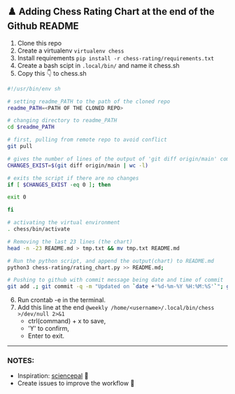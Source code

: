 ## ♟️ Adding Chess Rating Chart at the end of the Github README

1. Clone this repo
2. Create a virtualenv `virtualenv chess`
3. Install requirements `pip install -r chess-rating/requirements.txt`
4. Create a bash scipt in ```.local/bin/``` and name it chess.sh 
5. Copy this 👇 to chess.sh 

```bash
#!/usr/bin/env sh

# setting readme_PATH to the path of the cloned repo
readme_PATH=<PATH OF THE CLONED REPO> 

# changing directory to readme_PATH
cd $readme_PATH 

# first, pulling from remote repo to avoid conflict 
git pull 

# gives the number of lines of the output of 'git diff origin/main' command
CHANGES_EXIST=$(git diff origin/main | wc -l) 

# exits the script if there are no changes
if [ $CHANGES_EXIST -eq 0 ]; then 

exit 0

fi

# activating the virtual environment
. chess/bin/activate 

# Removing the last 23 lines (the chart)
head -n -23 README.md > tmp.txt && mv tmp.txt README.md 

# Run the python script, and append the output(chart) to README.md
python3 chess-rating/rating_chart.py >> README.md; 

# Pushing to github with commit message being date and time of commit
git add .; git commit -q -m "Updated on `date +'%d-%m-%Y %H:%M:%S'`"; git push origin main -q 
```
6. Run crontab -e in the terminal.
7. Add this line at the end ```@weekly /home/<username>/.local/bin/chess >/dev/null 2>&1```
    - ctrl(command) + x to save,
    - 'Y' to confirm,
    - Enter to exit.
---
### NOTES:
- Inspiration: [sciencepal](https://github.com/sciencepal/sciencepal) 👐
- Create issues to improve the workflow 🤘
